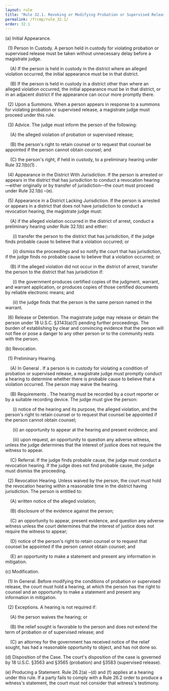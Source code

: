 ```yaml
---
layout: rule
title: "Rule 32.1. Revoking or Modifying Probation or Supervised Release"
permalink: /frcmp/rule_32.1/
order: 32.1
---
```


(a) Initial Appearance.


&nbsp;&nbsp;(1) Person In Custody. A person held in custody for violating probation or supervised release must be taken without unnecessary delay before a magistrate judge.


&nbsp;&nbsp;&nbsp;&nbsp;(A) If the person is held in custody in the district where an alleged violation occurred, the initial appearance must be in that district.


&nbsp;&nbsp;&nbsp;&nbsp;(B) If the person is held in custody in a district other than where an alleged violation occurred, the initial appearance must be in that district, or in an adjacent district if the appearance can occur more promptly there.


&nbsp;&nbsp;(2) Upon a Summons. When a person appears in response to a summons for violating probation or supervised release, a magistrate judge must proceed under this rule.


&nbsp;&nbsp;(3) Advice. The judge must inform the person of the following:


&nbsp;&nbsp;&nbsp;&nbsp;(A) the alleged violation of probation or supervised release;


&nbsp;&nbsp;&nbsp;&nbsp;(B) the person's right to retain counsel or to request that counsel be appointed if the person cannot obtain counsel; and


&nbsp;&nbsp;&nbsp;&nbsp;(C) the person's right, if held in custody, to a preliminary hearing under Rule 32.1(b)(1) .


&nbsp;&nbsp;(4) Appearance in the District With Jurisdiction. If the person is arrested or appears in the district that has jurisdiction to conduct a revocation hearing—either originally or by transfer of jurisdiction—the court must proceed under Rule 32.1(b) –(e).


&nbsp;&nbsp;(5) Appearance in a District Lacking Jurisdiction. If the person is arrested or appears in a district that does not have jurisdiction to conduct a revocation hearing, the magistrate judge must:


&nbsp;&nbsp;&nbsp;&nbsp;(A) if the alleged violation occurred in the district of arrest, conduct a preliminary hearing under Rule 32.1(b) and either:


&nbsp;&nbsp;&nbsp;&nbsp;&nbsp;&nbsp;(i) transfer the person to the district that has jurisdiction, if the judge finds probable cause to believe that a violation occurred; or


&nbsp;&nbsp;&nbsp;&nbsp;&nbsp;&nbsp;(ii) dismiss the proceedings and so notify the court that has jurisdiction, if the judge finds no probable cause to believe that a violation occurred; or


&nbsp;&nbsp;&nbsp;&nbsp;(B) if the alleged violation did not occur in the district of arrest, transfer the person to the district that has jurisdiction if:


&nbsp;&nbsp;&nbsp;&nbsp;&nbsp;&nbsp;(i) the government produces certified copies of the judgment, warrant, and warrant application, or produces copies of those certified documents by reliable electronic means; and


&nbsp;&nbsp;&nbsp;&nbsp;&nbsp;&nbsp;(ii) the judge finds that the person is the same person named in the warrant.


&nbsp;&nbsp;(6) Release or Detention. The magistrate judge may release or detain the person under 18 U.S.C. §3143(a)(1) pending further proceedings. The burden of establishing by clear and convincing evidence that the person will not flee or pose a danger to any other person or to the community rests with the person.


(b) Revocation.


&nbsp;&nbsp;(1) Preliminary Hearing.


&nbsp;&nbsp;&nbsp;&nbsp;(A) In General . If a person is in custody for violating a condition of probation or supervised release, a magistrate judge must promptly conduct a hearing to determine whether there is probable cause to believe that a violation occurred. The person may waive the hearing.


&nbsp;&nbsp;&nbsp;&nbsp;(B) Requirements . The hearing must be recorded by a court reporter or by a suitable recording device. The judge must give the person:


&nbsp;&nbsp;&nbsp;&nbsp;&nbsp;&nbsp;(i) notice of the hearing and its purpose, the alleged violation, and the person's right to retain counsel or to request that counsel be appointed if the person cannot obtain counsel;


&nbsp;&nbsp;&nbsp;&nbsp;&nbsp;&nbsp;(ii) an opportunity to appear at the hearing and present evidence; and


&nbsp;&nbsp;&nbsp;&nbsp;&nbsp;&nbsp;(iii) upon request, an opportunity to question any adverse witness, unless the judge determines that the interest of justice does not require the witness to appear.


&nbsp;&nbsp;&nbsp;&nbsp;(C) Referral. If the judge finds probable cause, the judge must conduct a revocation hearing. If the judge does not find probable cause, the judge must dismiss the proceeding.


&nbsp;&nbsp;(2) Revocation Hearing. Unless waived by the person, the court must hold the revocation hearing within a reasonable time in the district having jurisdiction. The person is entitled to:


&nbsp;&nbsp;&nbsp;&nbsp;(A) written notice of the alleged violation;


&nbsp;&nbsp;&nbsp;&nbsp;(B) disclosure of the evidence against the person;


&nbsp;&nbsp;&nbsp;&nbsp;(C) an opportunity to appear, present evidence, and question any adverse witness unless the court determines that the interest of justice does not require the witness to appear;


&nbsp;&nbsp;&nbsp;&nbsp;(D) notice of the person's right to retain counsel or to request that counsel be appointed if the person cannot obtain counsel; and


&nbsp;&nbsp;&nbsp;&nbsp;(E) an opportunity to make a statement and present any information in mitigation.


(c) Modification.


&nbsp;&nbsp;(1) In General. Before modifying the conditions of probation or supervised release, the court must hold a hearing, at which the person has the right to counsel and an opportunity to make a statement and present any information in mitigation.


&nbsp;&nbsp;(2) Exceptions. A hearing is not required if:


&nbsp;&nbsp;&nbsp;&nbsp;(A) the person waives the hearing; or


&nbsp;&nbsp;&nbsp;&nbsp;(B) the relief sought is favorable to the person and does not extend the term of probation or of supervised release; and


&nbsp;&nbsp;&nbsp;&nbsp;(C) an attorney for the government has received notice of the relief sought, has had a reasonable opportunity to object, and has not done so.


(d) Disposition of the Case. The court's disposition of the case is governed by 18 U.S.C. §3563 and §3565 (probation) and §3583 (supervised release).


(e) Producing a Statement. Rule 26.2(a) –(d) and (f) applies at a hearing under this rule. If a party fails to comply with a Rule 26.2 order to produce a witness's statement, the court must not consider that witness's testimony.
